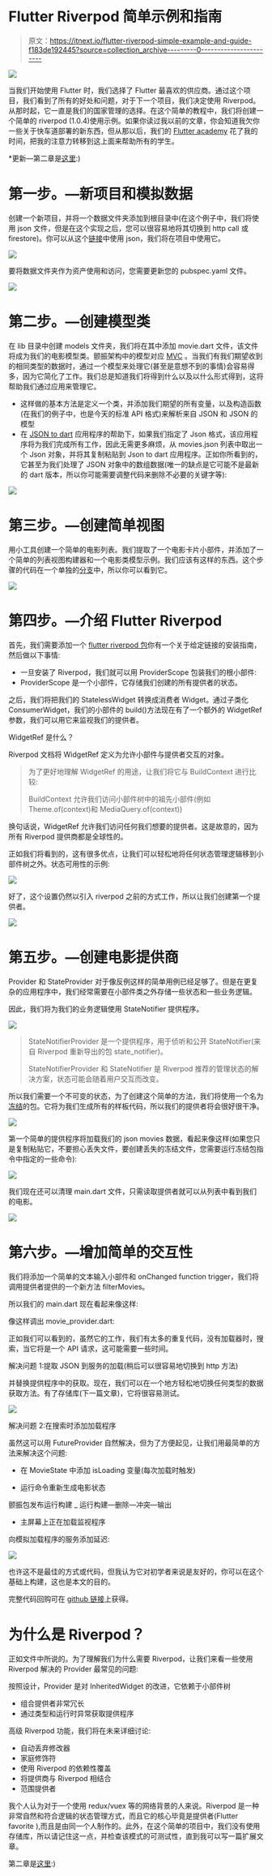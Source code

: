 # Flutter Riverpod 简单示例和指南

> 原文：<https://itnext.io/flutter-riverpod-simple-example-and-guide-f183de192445?source=collection_archive---------0----------------------->

![](img/cfa056015f72d95b2c33432583f31174.png)

当我们开始使用 Flutter 时，我们选择了 Flutter 最喜欢的供应商。通过这个项目，我们看到了所有的好处和问题，对于下一个项目，我们决定使用 Riverpod。从那时起，它一直是我们的国家管理的选择。在这个简单的教程中，我们将创建一个简单的 riverpod (1.0.4)使用示例。如果你读过我以前的文章，你会知道我欠你一些关于快车道部署的新东西，但从那以后，我们的 [Flutter academy](https://qed.academy/) 花了我的时间，把我的注意力转移到这上面来帮助所有的学生。

*更新—第二章是[这里](https://medium.com/@vedran.balagovic/flutter-riverpod-example-and-guide-with-networking-b758af7b646b):)

# 第一步。—新项目和模拟数据

创建一个新项目，并将一个数据文件夹添加到根目录中(在这个例子中，我们将使用 json 文件，但是在这个实现之后，您可以很容易地将其切换到 http call 或 firestore)。你可以从这个[链接](https://gist.github.com/vbalagovic/178afa70fdc4b858c87a963d2571ad4e)中使用 json，我们将在项目中使用它。

![](img/5779b2a39697d3c5929cbd6bd9366ca2.png)

要将数据文件夹作为资产使用和访问，您需要更新您的 pubspec.yaml 文件。

![](img/72c4d6b708f98348b45a4c0d8381dbc2.png)

# 第二步。—创建模型类

在 lib 目录中创建 models 文件夹，我们将在其中添加 movie.dart 文件，该文件将成为我们的电影模型类。颤振架构中的模型对应 [MVC](https://en.wikipedia.org/wiki/Model%E2%80%93view%E2%80%93controller) 。当我们有我们期望收到的相同类型的数据时，通过一个模型来处理它(甚至是意想不到的事情)会容易得多，因为它简化了工作。我们总是知道我们将得到什么以及以什么形式得到，这将帮助我们通过应用来管理它。

*   这样做的基本方法是定义一个类，并添加我们期望的所有变量，以及构造函数(在我们的例子中，也是今天的标准 API 格式)来解析来自 JSON 和 JSON 的模型
*   在 [JSON to dart](https://javiercbk.github.io/json_to_dart/) 应用程序的帮助下，如果我们指定了 Json 格式，该应用程序将为我们完成所有工作，因此无需更多麻烦，从 movies.json 列表中取出一个 Json 对象，并将其复制粘贴到 Json to dart 应用程序。正如你所看到的，它甚至为我们处理了 JSON 对象中的数组数据(唯一的缺点是它可能不是最新的 dart 版本，所以你可能需要调整代码来删除不必要的关键字等):

![](img/a85452f1bafd02528dc9327568654b02.png)

# 第三步。—创建简单视图

用小工具创建一个简单的电影列表。我们提取了一个电影卡片小部件，并添加了一个简单的列表视图构建器和一个电影类模型示例。我们应该有这样的东西。这个步骤的代码在一个单独的[分支](https://github.com/vbalagovic/flutter-riverpod-example/tree/STEP-3-simple-widgets)中，所以你可以看到它。

![](img/a106ad50a18e7283818220c8e01022db.png)

# 第四步。—介绍 Flutter Riverpod

首先，我们需要添加一个 [flutter riverpod 包](https://pub.dev/packages/flutter_riverpod/install)你有一个关于给定链接的安装指南，然后做以下事情:

*   一旦安装了 Riverpod，我们就可以用 ProviderScope 包装我们的根小部件:
*   ProviderScope 是一个小部件，它存储我们创建的所有提供者的状态。

之后，我们将把我们的 StatelessWidget 转换成消费者 Widget。通过子类化 ConsumerWidget，我们的小部件的 build()方法现在有了一个额外的 WidgetRef 参数，我们可以用它来监视我们的提供者。

WidgetRef 是什么？

Riverpod 文档将 WidgetRef 定义为允许小部件与提供者交互的对象。

> 为了更好地理解 WidgetRef 的用途，让我们将它与 BuildContext 进行比较:
> 
> BuildContext 允许我们访问小部件树中的祖先小部件(例如 Theme.of(context)和 MediaQuery.of(context))

换句话说，WidgetRef 允许我们访问任何我们想要的提供者。这是故意的，因为所有 Riverpod 提供商都是全球性的。

正如我们将看到的，这有很多优点，让我们可以轻松地将任何状态管理逻辑移到小部件树之外。状态可用性的示例:

![](img/3f8a9c2ab23cffa7598e748c1d760c44.png)

好了，这个设置仍然以引入 riverpod 之前的方式工作，所以让我们创建第一个提供者。

![](img/0e8824779cdbc22a13958b324b7614fc.png)

# 第五步。—创建电影提供商

Provider 和 StateProvider 对于像反例这样的简单用例已经足够了。但是在更复杂的应用程序中，我们经常需要在小部件类之外存储一些状态和一些业务逻辑。

因此，我们将为我们的业务逻辑使用 StateNotifier 提供程序。

![](img/a73a473532a2de849945337c875e9b4a.png)

> StateNotifierProvider 是一个提供程序，用于侦听和公开 StateNotifier(来自 Riverpod 重新导出的包 state_notifier)。
> 
> StateNotifierProvider 和 StateNotifier 是 Riverpod 推荐的管理状态的解决方案，状态可能会随着用户交互而改变。

所以我们需要一个不可变的状态，为了创建这个简单的方法，我们将使用一个名为[冻结](https://pub.dev/packages/freezed)的包。它将为我们生成所有的样板代码，所以我们的提供者将会很好很干净。

![](img/974c9565ed97dfba38e6f3ac3d098004.png)

第一个简单的提供程序将加载我们的 json movies 数据，看起来像这样(如果您只是复制粘贴它，不要担心丢失文件，要创建丢失的冻结文件，您需要运行冻结包指令中指定的一些命令):

![](img/141a1a269beaf13849e0798dadd83ed1.png)

我们现在还可以清理 main.dart 文件，只需读取提供者就可以从列表中看到我们的电影。

![](img/775bb3771b4d6078fe74de8a5552c975.png)

# 第六步。—增加简单的交互性

我们将添加一个简单的文本输入小部件和 onChanged function trigger，我们将调用提供者提供的一个新方法 filterMovies。

所以我们的 main.dart 现在看起来像这样:

像这样调出 movie_provider.dart:

正如我们可以看到的，虽然它的工作，我们有太多的重复代码，没有加载器时，搜索，当它将是一个 API 请求，这可能需要一些时间。

解决问题 1:提取 JSON 到服务的加载(稍后可以很容易地切换到 http 方法)

并替换提供程序中的获取。现在，我们可以在一个地方轻松地切换任何类型的数据获取方法。有了存储库(下一篇文章)，它将很容易测试。

![](img/33962dd59a10f15e37324efc501aaf95.png)

解决问题 2:在搜索时添加加载程序

虽然这可以用 FutureProvider 自然解决，但为了方便起见，让我们用最简单的方法来解决这个问题:

*   在 MovieState 中添加 isLoading 变量(每次加载时触发)

*   运行命令重新生成电影状态

颤振包发布运行构建 _ 运行构建—删除—冲突—输出

*   主屏幕上正在加载监视程序

向模拟加载程序的服务添加延迟:

![](img/ab8b4cae9811c3959ea740fcdbc2cca9.png)

也许这不是最佳的方式或代码，但我认为它对初学者来说是友好的，你可以在这个基础上构建，这也是本文的目的。

完整代码回购可在 [github 链接](https://github.com/vbalagovic/flutter-riverpod-example)上获得。

# 为什么是 Riverpod？

正如文件中所说的。为了理解我们为什么需要 Riverpod，让我们来看一些使用 Riverpod 解决的 Provider 最常见的问题:

按照设计，Provider 是对 InheritedWidget 的改进，它依赖于小部件树

*   组合提供者非常冗长
*   通过类型和运行时异常获取提供程序

高级 Riverpod 功能，我们将在未来详细讨论:

*   自动丢弃修改器
*   家庭修饰符
*   使用 Riverpod 的依赖性覆盖
*   将提供商与 Riverpod 相结合
*   范围提供者

我个人认为对于一个使用 redux/vuex 等的网络背景的人来说。Riverpod 是一种非常自然和符合逻辑的状态管理方式，而且它的核心毕竟是提供者(Flutter favorite ),而且是由同一个人制作的。此外，在这个简单的项目中，我们没有使用存储库，所以请记住这一点，并检查该模式的可测试性，直到我可以写一篇扩展文章。

第二章是[这里](https://medium.com/@vedran.balagovic/flutter-riverpod-example-and-guide-with-networking-b758af7b646b):)